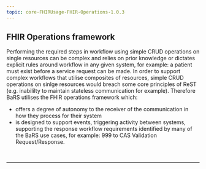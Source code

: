 ```yaml
---
topic: core-FHIRUsage-FHIR-Operations-1.0.3
---
```


## FHIR Operations framework 

Performing the required steps in workflow using simple CRUD operations on single resources can be complex and relies on prior knowledge or dictates explicit rules around workflow in any given system, for example: a patient must exist before a service request can be made. In order to support complex workflows that utilise composites of resources, simple CRUD operations on sinlge resources would breach some core principles of ReST (e.g. inabililty to maintain stateless communication for example). Therefore BaRS utilises the FHIR operations framework which:

- offers a degree of autonomy to the receiver of the communication in how they process for their system
- is designed to support events, triggering activity between systems, supporting the response workflow requirements identified by many of the BaRS use cases, for example:  999 to CAS Validation Request/Response.

<br>
<hr>